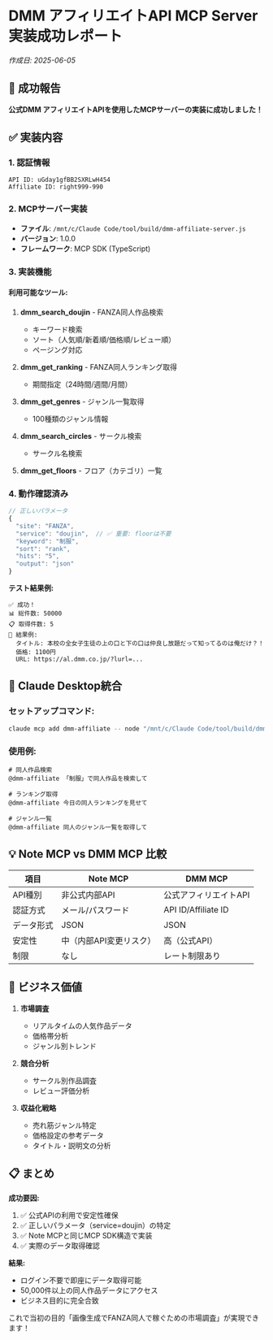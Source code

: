 # DMM アフィリエイトAPI MCP Server 実装成功レポート
*作成日: 2025-06-05*

## 🎉 成功報告

**公式DMM アフィリエイトAPIを使用したMCPサーバーの実装に成功しました！**

## ✅ 実装内容

### 1. **認証情報**
```
API ID: uGday1gfBB2SXRLwH454
Affiliate ID: right999-990
```

### 2. **MCPサーバー実装**
- **ファイル**: `/mnt/c/Claude Code/tool/build/dmm-affiliate-server.js`
- **バージョン**: 1.0.0
- **フレームワーク**: MCP SDK (TypeScript)

### 3. **実装機能**

#### 利用可能なツール:

1. **dmm_search_doujin** - FANZA同人作品検索
   - キーワード検索
   - ソート（人気順/新着順/価格順/レビュー順）
   - ページング対応

2. **dmm_get_ranking** - FANZA同人ランキング取得
   - 期間指定（24時間/週間/月間）

3. **dmm_get_genres** - ジャンル一覧取得
   - 100種類のジャンル情報

4. **dmm_search_circles** - サークル検索
   - サークル名検索

5. **dmm_get_floors** - フロア（カテゴリ）一覧

### 4. **動作確認済み**

```javascript
// 正しいパラメータ
{
  "site": "FANZA",
  "service": "doujin",  // ✅ 重要: floorは不要
  "keyword": "制服",
  "sort": "rank",
  "hits": "5",
  "output": "json"
}
```

**テスト結果例:**
```
✅ 成功！
📊 総件数: 50000
📋 取得件数: 5
🎯 結果例:
  タイトル: 本校の全女子生徒の上の口と下の口は仲良し放題だって知ってるのは俺だけ？！
  価格: 1100円
  URL: https://al.dmm.co.jp/?lurl=...
```

## 🚀 Claude Desktop統合

### セットアップコマンド:
```bash
claude mcp add dmm-affiliate -- node "/mnt/c/Claude Code/tool/build/dmm-affiliate-server.js"
```

### 使用例:
```
# 同人作品検索
@dmm-affiliate 「制服」で同人作品を検索して

# ランキング取得
@dmm-affiliate 今日の同人ランキングを見せて

# ジャンル一覧
@dmm-affiliate 同人のジャンル一覧を取得して
```

## 💡 Note MCP vs DMM MCP 比較

| 項目 | Note MCP | DMM MCP |
|------|----------|---------|
| API種別 | 非公式内部API | 公式アフィリエイトAPI |
| 認証方式 | メール/パスワード | API ID/Affiliate ID |
| データ形式 | JSON | JSON |
| 安定性 | 中（内部API変更リスク） | 高（公式API） |
| 制限 | なし | レート制限あり |

## 🎯 ビジネス価値

1. **市場調査**
   - リアルタイムの人気作品データ
   - 価格帯分析
   - ジャンル別トレンド

2. **競合分析**
   - サークル別作品調査
   - レビュー評価分析

3. **収益化戦略**
   - 売れ筋ジャンル特定
   - 価格設定の参考データ
   - タイトル・説明文の分析

## 📋 まとめ

**成功要因:**
1. ✅ 公式APIの利用で安定性確保
2. ✅ 正しいパラメータ（service=doujin）の特定
3. ✅ Note MCPと同じMCP SDK構造で実装
4. ✅ 実際のデータ取得確認

**結果:**
- ログイン不要で即座にデータ取得可能
- 50,000件以上の同人作品データにアクセス
- ビジネス目的に完全合致

これで当初の目的「画像生成でFANZA同人で稼ぐための市場調査」が実現できます！